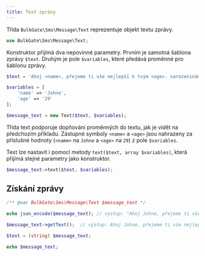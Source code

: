 ```yaml
---
title: Text zprávy
---
```


Třída `BulkGate\Sms\Message\Text` reprezentuje objekt textu zprávy.

``` php
use BulkGate\Sms\Message\Text;
```

Konstruktor přijímá dva nepovinné parametry. Prvním je samotná šablona zprávy `$text`. Druhým je pole `$variables`, které předává proměnné pro šablonu zprávy.

``` php
$text = 'Ahoj <name>, přejeme ti vše nejlepší k tvým <age>. narozeninám.';

$variables = [
    'name' => 'Johne',
    'age' => '29'
];

$message_text = new Text($text, $variables);
``` 

Třída text podporuje dopňování proměnných do textu, jak je vidět na předchozím příkladu. Zástupné symboly `<name>` a `<age>` jsou nahrazeny za příslušné hodnoty (`<name>` na `Johne` a `<age>` na `29`) z pole `$variables`.

Text lze nastavit i pomocí metody `text($text, array $variables)`, která přijímá stejné parametry jako konstruktor.

``` php
$message_text->text($text, $variables);
``` 

## Získání zprávy

``` php 
/** @var BulkGate\Sms\Message\Text $message_text */

echo json_encode($message_text); // výstup: "Ahoj Johne, přejeme ti vše nejlepší k tvým 29. narozeninám."

$message_text->getText();  // výstup: Ahoj Johne, přejeme ti vše nejlepší k tvým 29. narozeninám.

$text = (string) $message_text; 

echo $message_text;
```
